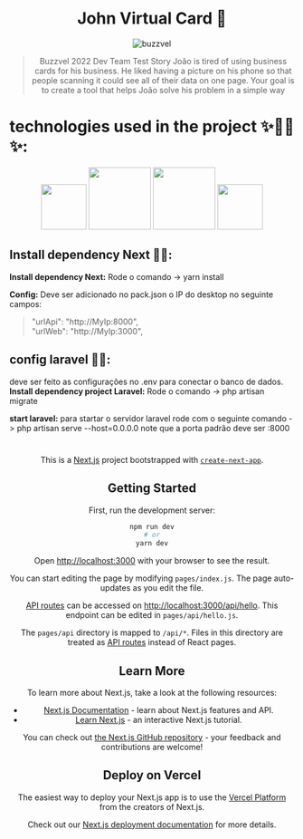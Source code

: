 <div align="center">

# John Virtual Card 🤖
  
<div align="center">

![buzzvel](https://user-images.githubusercontent.com/63679873/198416410-50eca54a-747a-4dc7-a961-e73b22d1fa08.png)
</div>

<div align="center">
  
>Buzzvel 2022 Dev Team Test
Story
João is tired of using business cards for his business. He liked having a picture on
his phone so that people scanning it could see all of their data on one page.
Your goal is to create a tool that helps João solve his problem in a simple way
</div>

<div align="left">
  
# technologies used in the project ✨🐱‍🚀✨:
</div>

<div align="center">
<img height="80" src="https://user-images.githubusercontent.com/63679873/198420855-d45c0d05-52b7-420c-9714-8af8bd072d79.png">
<img height="110" src="https://user-images.githubusercontent.com/63679873/198421379-fe8ebe28-9230-4f42-b678-1161c63ea894.png">
<img height="110" src="https://user-images.githubusercontent.com/63679873/198421707-04433718-021f-4143-849b-1883416f3f61.png">
<img height="80" src="https://user-images.githubusercontent.com/63679873/198421888-9491ef49-4dfe-461e-a498-c54578ad3d10.png">
</div>

<div align="left">

## Install dependency Next 🐱‍👤:
**Install dependency Next:** Rode o comando -> yarn install 

**Config:** Deve ser adicionado no pack.json o IP do desktop no seguinte campos:

> "urlApi": "http://MyIp:8000",</br>
  "urlWeb": "http://MyIp:3000",

## config laravel 🐱‍🏍: 
deve ser feito as configurações no .env para conectar o banco de dados.
**Install dependency project Laravel:** Rode o comando -> php artisan migrate

**start laravel:** para startar o servidor laravel rode com o seguinte comando -> 
php artisan serve --host=0.0.0.0 note que a porta padrão deve ser :8000

</div>

#
<div>



</div>


#
This is a [Next.js](https://nextjs.org/) project bootstrapped with [`create-next-app`](https://github.com/vercel/next.js/tree/canary/packages/create-next-app).

## Getting Started

First, run the development server:

```bash
npm run dev
# or
yarn dev
```

Open [http://localhost:3000](http://localhost:3000) with your browser to see the result.

You can start editing the page by modifying `pages/index.js`. The page auto-updates as you edit the file.

[API routes](https://nextjs.org/docs/api-routes/introduction) can be accessed on [http://localhost:3000/api/hello](http://localhost:3000/api/hello). This endpoint can be edited in `pages/api/hello.js`.

The `pages/api` directory is mapped to `/api/*`. Files in this directory are treated as [API routes](https://nextjs.org/docs/api-routes/introduction) instead of React pages.

## Learn More

To learn more about Next.js, take a look at the following resources:

- [Next.js Documentation](https://nextjs.org/docs) - learn about Next.js features and API.
- [Learn Next.js](https://nextjs.org/learn) - an interactive Next.js tutorial.

You can check out [the Next.js GitHub repository](https://github.com/vercel/next.js/) - your feedback and contributions are welcome!

## Deploy on Vercel

The easiest way to deploy your Next.js app is to use the [Vercel Platform](https://vercel.com/new?utm_medium=default-template&filter=next.js&utm_source=create-next-app&utm_campaign=create-next-app-readme) from the creators of Next.js.

Check out our [Next.js deployment documentation](https://nextjs.org/docs/deployment) for more details.

